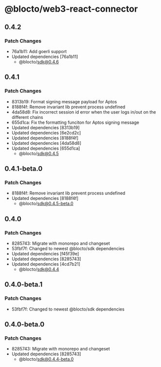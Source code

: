 # @blocto/web3-react-connector

## 0.4.2

### Patch Changes

- 76a1b11: Add goerli support
- Updated dependencies [76a1b11]
  - @blocto/sdk@0.4.6

## 0.4.1

### Patch Changes

- 8313b19: Format signing message payload for Aptos
- 8188f4f: Remove invariant lib prevent process undefined
- 4da58d8: Fix incorrect session id error when the user logs in/out on the different chains
- 655d1ca: Fix the formatting funciton for Aptos signing message
- Updated dependencies [8313b19]
- Updated dependencies [6e2cd2c]
- Updated dependencies [8188f4f]
- Updated dependencies [4da58d8]
- Updated dependencies [655d1ca]
  - @blocto/sdk@0.4.5

## 0.4.1-beta.0

### Patch Changes

- 8188f4f: Remove invariant lib prevent process undefined
- Updated dependencies [8188f4f]
  - @blocto/sdk@0.4.5-beta.0

## 0.4.0

### Patch Changes

- 8285743: Migrate with monorepo and changeset
- 53fbf7f: Changed to newest @blocto/sdk dependencies
- Updated dependencies [f45f39e]
- Updated dependencies [8285743]
- Updated dependencies [4cd7b21]
  - @blocto/sdk@0.4.4

## 0.4.0-beta.1

### Patch Changes

- 53fbf7f: Changed to newest @blocto/sdk dependencies

## 0.4.0-beta.0

### Patch Changes

- 8285743: Migrate with monorepo and changeset
- Updated dependencies [8285743]
  - @blocto/sdk@0.4.4-beta.0
